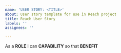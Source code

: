 ```yaml
---
name: 'USER STORY: <TITLE>'
about: User story template for use in Reach project
title: Reach User Story
labels: ''
assignees: ''

---
```


As a **ROLE** I can **CAPABILITY** so that **BENEFIT**
